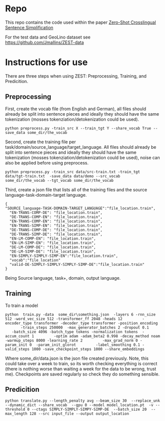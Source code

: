 # Repo

This repo contains the code used within the paper [Zero-Shot Crosslingual Sentence Simplification](http://link.to.come.later)


For the test data and GeoLino dataset see https://github.com/Jmallins/ZEST-data

# Instructions for use 

There are three steps when using ZEST: Preprocessing, Training, and Predicition. 


## Preprocessing

First, create the vocab file (from English and German), all files should already be split into sentence pieces and ideally they should have the same tokenization (mosses tokenziation/detokenization could be used).

```
python preprocess.py -train_src X --train_tgt Y --share_vocab True --save_data some_dir/the_vocab
```

Second, create the training file per task/domain/source_language/target_language. All files should already be split into sentence pieces and ideally they should have the same tokenization (mosses tokenziation/detokenization could be used), noise can also be applied before using preprocess.
```
python preprocess.py -train_src data/src-train.txt -train_tgt data/tgt-train.txt  -save_data data/demo --src_vocab some_dir/the_vocab --tgt_vocab some_dir/the_vocab 
```

Third, create a json file that lists all of the training files and the source language-task-domain-target language.

```
{
"SOURCE_language-TASK-DOMAIN-TARGET_LANGUAGE":"file_location.train",
  "EN-TRANS-COMP-DE": "file_location.train",
  "DE-TRANS-COMP-EN": "file_location.train",
  "EN-TRANS-COMP-EN": "file_location.train",
  "EN-TRANS-SIMP-EN": "file_location.train",
  "DE-TRANS-COMP-DE": "file_location.train",
  "DE-TRANS-SIMP-DE": "file_location.train",
  "EN-LM-COMP-EN": "file_location.train",
  "EN-LM-SIMP-EN": "file_location.train",
  "DE-LM-COMP-DE": "file_location.train",
  "DE-LM-SIMP-DE": "file_location.train",
  "EN-SIMPLY-SIMPLY-SIMP-EN":"file_location.train",
  "vocab":"file_location"
  "valid-DE-SIMPLY-SIMPLY-SIMPLY-SIMP-DE":"file_location.train"
}

```
Being Source language, task+, domain, output language.

##  Training

To train a model 
```
python  train.py -data  some_dir\something.json  -layers 6 -rnn_size 512 -word_vec_size 512 -transformer_ff 2048 -heads 12         -encoder_type transformer -decoder_type transformer -position_encoding         -train_steps 250000  -max_generator_batches 2 -dropout 0.1         -batch_size 4096 -batch_type tokens -normalization tokens  -accum_count 1         -optim adam -adam_beta2 0.998 -decay_method noam -warmup_steps 8000 -learning_rate 2         -max_grad_norm 0 -param_init 0  -param_init_glorot         -label_smoothing 0.1 -valid_steps 1000 -save_checkpoint_steps 1000 --share_embeddings
```

Where some_dir/data.json is the json file created previously. Note, this could take over a week to train, so its worth checking everything is correct (there is nothing worse than waiting a week for the data to be wrong, trust me). Checkpoints are saved regularly so check they do something sensible. 

## Predicition 
```
python translate.py --length_penalty avg --beam_size 30  --replace_unk --dynamic_dict --share_vocab  --gpu 0 --model model_location.pt  -v --threshold 0 --ctags SIMPLY-SIMPLY-SIMPY-SIMP-DE  --batch_size 20  --max_length 128 --src input_file --output output_location 
```
```
